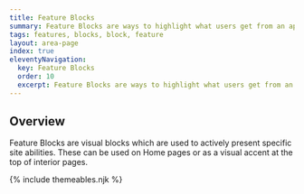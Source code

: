 ```yaml
---
title: Feature Blocks
summary: Feature Blocks are ways to highlight what users get from an app or site.
tags: features, blocks, block, feature
layout: area-page
index: true
eleventyNavigation:
  key: Feature Blocks
  order: 10
  excerpt: Feature Blocks are ways to highlight what users get from an app or site.
---
```


## Overview

Feature Blocks are visual blocks which are used to actively present specific site abilities. These can be used on Home pages or as a visual accent at the top of interior pages.

{% include themeables.njk %}

